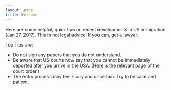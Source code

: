 ```yaml
---
layout: page
title: Welcome
---
```


Here are some helpful, quick tips on recent developments in US immigration (Jan 27, 2017).  This is not legal advice!  If you can, get a lawyer.

Top Tips are:

* Do not sign any papers that you do not understand.
* Be aware that US courts now say that you cannot be immediately deported after you arrive in the USA.  ([Here][page] is the relevant page of the court order.)
* The entry process may feel scary and uncertain.  Try to be calm and patient.  

[page]: orderPage2.png
